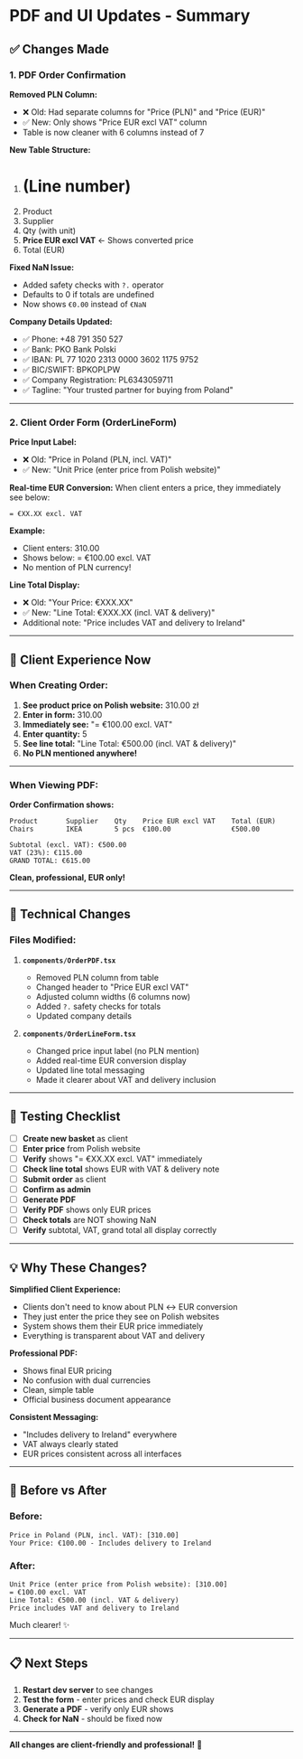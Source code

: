 # PDF and UI Updates - Summary

## ✅ Changes Made

### **1. PDF Order Confirmation**

**Removed PLN Column:**
- ❌ Old: Had separate columns for "Price (PLN)" and "Price (EUR)"
- ✅ New: Only shows "Price EUR excl VAT" column
- Table is now cleaner with 6 columns instead of 7

**New Table Structure:**
1. # (Line number)
2. Product
3. Supplier
4. Qty (with unit)
5. **Price EUR excl VAT** ← Shows converted price
6. Total (EUR)

**Fixed NaN Issue:**
- Added safety checks with `?.` operator
- Defaults to 0 if totals are undefined
- Now shows `€0.00` instead of `€NaN`

**Company Details Updated:**
- ✅ Phone: +48 791 350 527
- ✅ Bank: PKO Bank Polski
- ✅ IBAN: PL 77 1020 2313 0000 3602 1175 9752
- ✅ BIC/SWIFT: BPKOPLPW
- ✅ Company Registration: PL6343059711
- ✅ Tagline: "Your trusted partner for buying from Poland"

---

### **2. Client Order Form (OrderLineForm)**

**Price Input Label:**
- ❌ Old: "Price in Poland (PLN, incl. VAT)"
- ✅ New: "Unit Price (enter price from Polish website)"

**Real-time EUR Conversion:**
When client enters a price, they immediately see below:
```
= €XX.XX excl. VAT
```

**Example:**
- Client enters: 310.00
- Shows below: = €100.00 excl. VAT
- No mention of PLN currency!

**Line Total Display:**
- ❌ Old: "Your Price: €XXX.XX"
- ✅ New: "Line Total: €XXX.XX (incl. VAT & delivery)"
- Additional note: "Price includes VAT and delivery to Ireland"

---

## 🎯 Client Experience Now

### **When Creating Order:**

1. **See product price on Polish website:** 310.00 zł
2. **Enter in form:** 310.00
3. **Immediately see:** "= €100.00 excl. VAT"
4. **Enter quantity:** 5
5. **See line total:** "Line Total: €500.00 (incl. VAT & delivery)"
6. **No PLN mentioned anywhere!**

---

### **When Viewing PDF:**

**Order Confirmation shows:**
```
Product       Supplier    Qty    Price EUR excl VAT    Total (EUR)
Chairs        IKEA        5 pcs  €100.00               €500.00

Subtotal (excl. VAT): €500.00
VAT (23%): €115.00
GRAND TOTAL: €615.00
```

**Clean, professional, EUR only!**

---

## 🔧 Technical Changes

### **Files Modified:**

1. **`components/OrderPDF.tsx`**
   - Removed PLN column from table
   - Changed header to "Price EUR excl VAT"
   - Adjusted column widths (6 columns now)
   - Added `?.` safety checks for totals
   - Updated company details

2. **`components/OrderLineForm.tsx`**
   - Changed price input label (no PLN mention)
   - Added real-time EUR conversion display
   - Updated line total messaging
   - Made it clearer about VAT and delivery inclusion

---

## 🧪 Testing Checklist

- [ ] **Create new basket** as client
- [ ] **Enter price** from Polish website
- [ ] **Verify** shows "= €XX.XX excl. VAT" immediately
- [ ] **Check line total** shows EUR with VAT & delivery note
- [ ] **Submit order** as client
- [ ] **Confirm as admin**
- [ ] **Generate PDF**
- [ ] **Verify PDF** shows only EUR prices
- [ ] **Check totals** are NOT showing NaN
- [ ] **Verify** subtotal, VAT, grand total all display correctly

---

## 💡 Why These Changes?

**Simplified Client Experience:**
- Clients don't need to know about PLN ↔ EUR conversion
- They just enter the price they see on Polish websites
- System shows them their EUR price immediately
- Everything is transparent about VAT and delivery

**Professional PDF:**
- Shows final EUR pricing
- No confusion with dual currencies
- Clean, simple table
- Official business document appearance

**Consistent Messaging:**
- "Includes delivery to Ireland" everywhere
- VAT always clearly stated
- EUR prices consistent across all interfaces

---

## 🎨 Before vs After

### **Before:**
```
Price in Poland (PLN, incl. VAT): [310.00]
Your Price: €100.00 - Includes delivery to Ireland
```

### **After:**
```
Unit Price (enter price from Polish website): [310.00]
= €100.00 excl. VAT
Line Total: €500.00 (incl. VAT & delivery)
Price includes VAT and delivery to Ireland
```

Much clearer! ✨

---

## 📋 Next Steps

1. **Restart dev server** to see changes
2. **Test the form** - enter prices and check EUR display
3. **Generate a PDF** - verify only EUR shows
4. **Check for NaN** - should be fixed now

---

**All changes are client-friendly and professional!** 🎉

